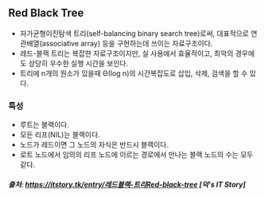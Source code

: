 ## Red Black Tree   
- 자가균형이진탐색 트리(self-balancing binary search tree)로써, 대표적으로 연관배열(associative array) 등을 구현하는데 쓰이는 자료구조이다.   
- 레드-블랙 트리는 복잡한 자료구조이지만, 실 사용에서 효율적이고, 최악의 경우에도 상당히 우수한 실행 시간을 보인다.   
- 트리에 n개의 원소가 있을때 Θ(log n)의 시간복잡도로 삽입, 삭제, 검색을 할 수 있다.   

### 특성
- 루트는 블랙이다.
- 모든 리프(NIL)는 블랙이다.
- 노드가 레드이면 그 노드의 자식은 반드시 블랙이다.
- 로트 노드에서 임의의 리프 노드에 이르는 경로에서 만나는 블랙 노드의 수는 모두 같다.   



##### 출처: https://itstory.tk/entry/레드블랙-트리Red-black-tree [덕's IT Story]